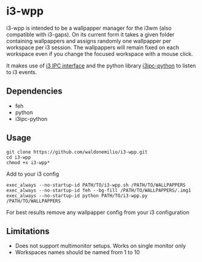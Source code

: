 # i3-wpp

i3-wpp is intended to be a wallpapper manager for the i3wm (also compatible with i3-gaps). On its current form it takes a given folder containing wallpappers and assigns randomly one wallpapper per workspace per i3 session. The wallpappers will remain fixed on each workspace even if you change the focused workspace with a mouse click. 

It makes use of [i3 IPC interface](https://i3wm.org/docs/ipc.html) and the python library [i3ipc-python](https://github.com/acrisci/i3ipc-python) to listen to i3 events.

## Dependencies
* feh
* python
* i3ipc-python

## Usage
```
git clone https://github.com/waldonemilio/i3-wpp.git
cd i3-wpp
chmod +x i3-wpp*
```

Add to your i3 config
```
exec_always --no-startup-id PATH/TO/i3-wpp.sh /PATH/TO/WALLPAPPERS
exec_always --no-startup-id feh --bg-fill /PATH/TO/WALLPAPPERS/.img1
exec_always --no-startup-id python PATH/TO/i3-wpp.py /PATH/TO/WALLPAPPERS
```

For best results remove any wallpapper config from your i3 configuration

## Limitations
* Does not support multimonitor setups. Works on single monitor only
* Workspaces names should be named from 1 to 10
